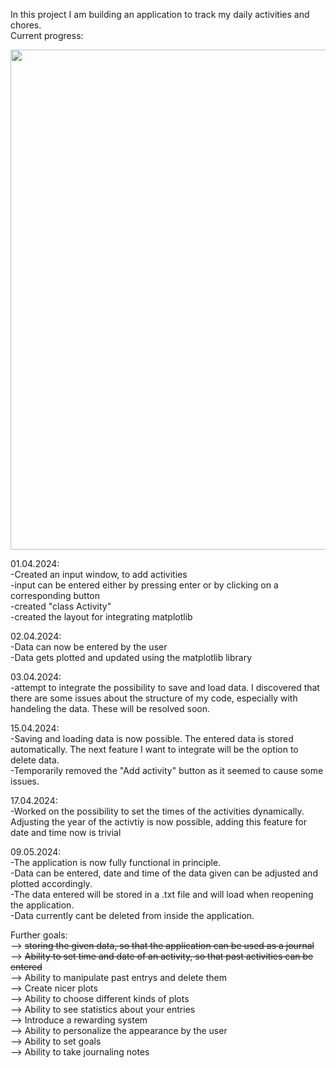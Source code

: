 In this project I am building an application to track my daily activities and chores. <br>
Current progress: <br>

<img src="https://github.com/jbirkenmaier/Bullet-Journal-Application/assets/127735731/7d51cb7f-cfe4-402a-80aa-c40b50686454" width="800" height=auto />

01.04.2024:<br>
-Created an input window, to add activities <br>
-input can be entered either by pressing enter or by clicking on a corresponding button <br>
-created "class Activity" <br>
-created the layout for integrating matplotlib <br>

02.04.2024:<br>
-Data can now be entered by the user <br>
-Data gets plotted and updated using the matplotlib library <br>

03.04.2024: <br>
-attempt to integrate the possibility to save and load data. I discovered that there are some issues about the structure of my code, especially with handeling the data. These will be resolved soon.

15.04.2024: <br>
-Saving and loading data is now possible. The entered data is stored automatically. The next feature I want to integrate will be the option to delete data. <br>
-Temporarily removed the "Add activity" button as it seemed to cause some issues. 

17.04.2024: <br>
-Worked on the possibility to set the times of the activities dynamically. Adjusting the year of the activtiy is now possible, adding this feature for date and time now is trivial <br>

09.05.2024: <br>
-The application is now fully functional in principle. <br>
-Data can be entered, date and time of the data given can be adjusted and plotted accordingly. <br>
-The data entered will be stored in a .txt file and will load when reopening the application. <br>
-Data currently cant be deleted from inside the application. <br>

Further goals: <br>
--> ~~storing the given data, so that the application can be used as a journal~~ <br>
--> ~~Ability to set time and date of an activity, so that past activities can be entered~~<br>
--> Ability to manipulate past entrys and delete them <br>
--> Create nicer plots <br>
--> Ability to choose different kinds of plots <br>
--> Ability to see statistics about your entries <br>
--> Introduce a rewarding system <br>
--> Ability to personalize the appearance by the user <br> 
--> Ability to set goals <br>
--> Ability to take journaling notes <br>

